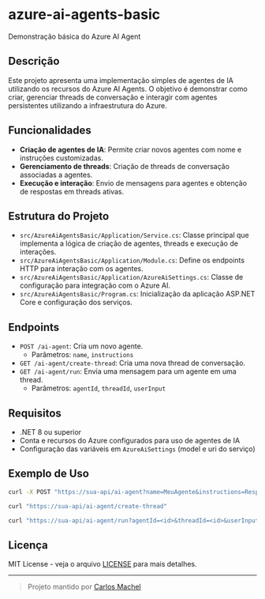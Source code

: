 # azure-ai-agents-basic

Demonstração básica do Azure AI Agent

## Descrição

Este projeto apresenta uma implementação simples de agentes de IA utilizando os recursos do Azure AI Agents. O objetivo é demonstrar como criar, gerenciar threads de conversação e interagir com agentes persistentes utilizando a infraestrutura do Azure.

## Funcionalidades

- **Criação de agentes de IA**: Permite criar novos agentes com nome e instruções customizadas.
- **Gerenciamento de threads**: Criação de threads de conversação associadas a agentes.
- **Execução e interação**: Envio de mensagens para agentes e obtenção de respostas em threads ativas.

## Estrutura do Projeto

- `src/AzureAiAgentsBasic/Application/Service.cs`: Classe principal que implementa a lógica de criação de agentes, threads e execução de interações.
- `src/AzureAiAgentsBasic/Application/Module.cs`: Define os endpoints HTTP para interação com os agentes.
- `src/AzureAiAgentsBasic/Application/AzureAiSettings.cs`: Classe de configuração para integração com o Azure AI.
- `src/AzureAiAgentsBasic/Program.cs`: Inicialização da aplicação ASP.NET Core e configuração dos serviços.

## Endpoints

- `POST /ai-agent`: Cria um novo agente.
  - Parâmetros: `name`, `instructions`
- `GET /ai-agent/create-thread`: Cria uma nova thread de conversação.
- `GET /ai-agent/run`: Envia uma mensagem para um agente em uma thread.
  - Parâmetros: `agentId`, `threadId`, `userInput`

## Requisitos

- .NET 8 ou superior
- Conta e recursos do Azure configurados para uso de agentes de IA
- Configuração das variáveis em `AzureAiSettings` (model e uri do serviço)

## Exemplo de Uso

```bash
curl -X POST "https://sua-api/ai-agent?name=MeuAgente&instructions=Responda como um assistente educado"
```

```bash
curl "https://sua-api/ai-agent/create-thread"
```

```bash
curl "https://sua-api/ai-agent/run?agentId=<id>&threadId=<id>&userInput=Olá, agente!"
```

## Licença

MIT License - veja o arquivo [LICENSE](LICENSE) para mais detalhes.

---

> Projeto mantido por [Carlos Machel](https://github.com/carlosmachel)
